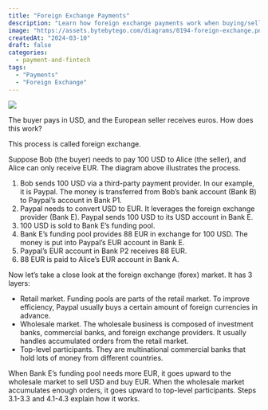 ```yaml
---
title: "Foreign Exchange Payments"
description: "Learn how foreign exchange payments work when buying/selling internationally."
image: "https://assets.bytebytego.com/diagrams/0194-foreign-exchange.png"
createdAt: "2024-03-10"
draft: false
categories:
  - payment-and-fintech
tags:
  - "Payments"
  - "Foreign Exchange"
---
```


![](https://assets.bytebytego.com/diagrams/0194-foreign-exchange.png)

The buyer pays in USD, and the European seller receives euros. How does this work?

This process is called foreign exchange.

Suppose Bob (the buyer) needs to pay 100 USD to Alice (the seller), and Alice can only receive EUR. The diagram above illustrates the process.

1.  Bob sends 100 USD via a third-party payment provider. In our example, it is Paypal. The money is transferred from Bob’s bank account (Bank B) to Paypal’s account in Bank P1.
2.  Paypal needs to convert USD to EUR. It leverages the foreign exchange provider (Bank E). Paypal sends 100 USD to its USD account in Bank E.
3.  100 USD is sold to Bank E’s funding pool.
4.  Bank E’s funding pool provides 88 EUR in exchange for 100 USD. The money is put into Paypal’s EUR account in Bank E.
5.  Paypal’s EUR account in Bank P2 receives 88 EUR.
6.  88 EUR is paid to Alice’s EUR account in Bank A.

Now let’s take a close look at the foreign exchange (forex) market. It has 3 layers:

*   Retail market. Funding pools are parts of the retail market. To improve efficiency, Paypal usually buys a certain amount of foreign currencies in advance.
*   Wholesale market. The wholesale business is composed of investment banks, commercial banks, and foreign exchange providers. It usually handles accumulated orders from the retail market.
*   Top-level participants. They are multinational commercial banks that hold lots of money from different countries.

When Bank E’s funding pool needs more EUR, it goes upward to the wholesale market to sell USD and buy EUR. When the wholesale market accumulates enough orders, it goes upward to top-level participants. Steps 3.1-3.3 and 4.1-4.3 explain how it works.
